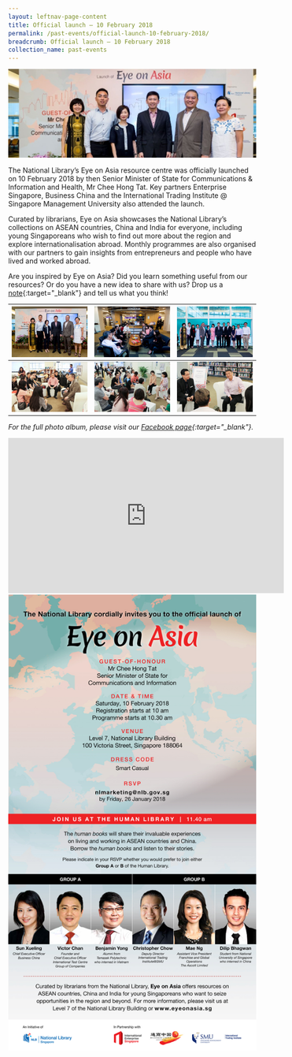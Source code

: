 ```yaml
---
layout: leftnav-page-content
title: Official launch – 10 February 2018
permalink: /past-events/official-launch-10-february-2018/
breadcrumb: Official launch – 10 February 2018
collection_name: past-events
---
```


<img src="\images\past-events\10-Feb-2018\10-feb-2018 banner.jpg" alt="10-feb-2018 banner" style="width:800px;" />

The National Library’s Eye on Asia resource centre was officially launched on 10 February 2018 by then Senior Minister of State for Communications & Information and Health, Mr Chee Hong Tat. Key partners Enterprise Singapore, Business China and the International Trading Institute @ Singapore Management University also attended the launch.

Curated by librarians, Eye on Asia showcases the National Library’s collections on ASEAN countries, China and India for everyone, including young Singaporeans who wish to find out more about the region and explore internationalisation abroad. Monthly programmes are also organised with our partners to gain insights from entrepreneurs and people who have lived and worked abroad.

Are you inspired by Eye on Asia? Did you learn something useful from our resources? Or do you have a new idea to share with us? Drop us a [note](http://www.eyeonasia.sg/contact/){:target="_blank"} and tell us what you think!

| <a href="\images\past-events\10-Feb-2018\EOA-Launch-1.jpg"><img src="\images\past-events\10-Feb-2018\EOA-Launch-1.jpg" style="width:250px;" /></a> | <a href="\images\past-events\10-Feb-2018\EOA-Launch-2.jpg"><img src="\images\past-events\10-Feb-2018\EOA-Launch-2.jpg" style="width:250px;" /></a> | <a href="\images\past-events\10-Feb-2018\EOA-Launch-3.jpg"><img src="\images\past-events\10-Feb-2018\EOA-Launch-3.jpg" style="width:250px;" /></a> |
| ------------------------------------------------------------ | ------------------------------------------------------------ | ------------------------------------------------------------ |
| <a href="\images\past-events\10-Feb-2018\EOA-Launch-4.jpg"><img src="\images\past-events\10-Feb-2018\EOA-Launch-4.jpg" style="width:250px;" /></a> | <a href="\images\past-events\10-Feb-2018\EOA-Launch-5.jpg"><img src="\images\past-events\10-Feb-2018\EOA-Launch-5.jpg" style="width:250px;" /></a> | <a href="\images\past-events\10-Feb-2018\EOA-Launch-6.jpg"><img src="\images\past-events\10-Feb-2018\EOA-Launch-6.jpg" style="width:250px;" /></a> |
*For the full photo album, please visit our [Facebook page](https://www.facebook.com/pg/NationalLibrarySG/photos/?tab=album&album_id=1860285433995034){:target="_blank"}.*

<div class="bp-youtube">
<iframe width="560" height="315" src="https://www.youtube.com/embed/NJ7E1hiUCCo" frameborder="0" allow="accelerometer; autoplay; encrypted-media; gyroscope; picture-in-picture" allowfullscreen></iframe>
</div>

<img src="\images\past-events\10-Feb-2018\EyeonAsia-Launch-10-Feb-2018-EDM-Invite.jpg" style="width:650px;" />